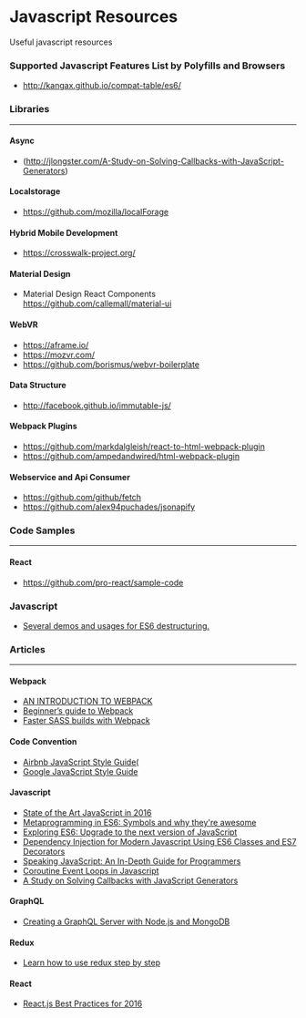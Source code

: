 # Javascript Resources
Useful javascript resources

### Supported Javascript Features List by Polyfills and Browsers
+ http://kangax.github.io/compat-table/es6/

### Libraries
---
#### Async
+ (http://jlongster.com/A-Study-on-Solving-Callbacks-with-JavaScript-Generators)

#### Localstorage
+ https://github.com/mozilla/localForage

#### Hybrid Mobile Development
+ https://crosswalk-project.org/

#### Material Design
+ Material Design React Components https://github.com/callemall/material-ui

#### WebVR
+ https://aframe.io/
+ https://mozvr.com/
+ https://github.com/borismus/webvr-boilerplate

#### Data Structure
+ http://facebook.github.io/immutable-js/

#### Webpack Plugins

+ https://github.com/markdalgleish/react-to-html-webpack-plugin
+ https://github.com/ampedandwired/html-webpack-plugin

#### Webservice and Api Consumer

+ https://github.com/github/fetch
+ https://github.com/alex94puchades/jsonapify

### Code Samples
---
#### React
+ https://github.com/pro-react/sample-code

### Javascript
+ [Several demos and usages for ES6 destructuring.](https://gist.github.com/mikaelbr/9900818)

### Articles
---
#### Webpack
+ [AN INTRODUCTION TO WEBPACK](http://code.hootsuite.com/webpack-101/)
+ [Beginner’s guide to Webpack](https://medium.com/@dabit3/beginner-s-guide-to-webpack-b1f1a3638460#.afet6wahg)
+ [Faster SASS builds with Webpack](http://eng.localytics.com/faster-sass-builds-with-webpack/)

#### Code Convention
+ [Airbnb JavaScript Style Guide(](https://github.com/airbnb/javascript)
+ [Google JavaScript Style Guide](https://google.github.io/styleguide/javascriptguide.xml)

#### Javascript
+ [State of the Art JavaScript in 2016](https://medium.com/javascript-and-opinions/state-of-the-art-javascript-in-2016-ab67fc68eb0b?ref=webdesignernews.com#.uxt109kbf)
+ [Metaprogramming in ES6: Symbols and why they're awesome](http://blog.keithcirkel.co.uk/metaprogramming-in-es6-symbols/)
+ [Exploring ES6: Upgrade to the next version of JavaScript](http://exploringjs.com/)
+ [Dependency Injection for Modern Javascript Using ES6 Classes and ES7 Decorators](https://www.andrewmunsell.com/blog/dependency-injection-for-modern-javascript-using-es6-classes-and-es7-decorators/)
+ [Speaking JavaScript: An In-Depth Guide for Programmers](http://speakingjs.com/)
+ [Coroutine Event Loops in Javascript](https://x.st/javascript-coroutines/)
+ [A Study on Solving Callbacks with JavaScript Generators](http://jlongster.com/A-Study-on-Solving-Callbacks-with-JavaScript-Generators)

#### GraphQL
+ [Creating a GraphQL Server with Node.js and MongoDB](http://www.sitepoint.com/creating-graphql-server-nodejs-mongodb/)

#### Redux
+ [Learn how to use redux step by step](https://github.com/happypoulp/redux-tutorial)

#### React
+ [React.js Best Practices for 2016](https://blog.risingstack.com/react-js-best-practices-for-2016/)

